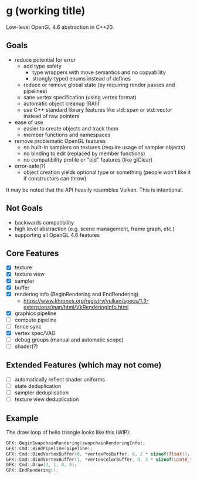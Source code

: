 # g (working title)
Low-level OpenGL 4.6 abstraction in C++20.

## Goals
- reduce potential for error
  - add type safety
    - type wrappers with move semantics and no copyability
    - strongly-typed enums instead of defines
  - reduce or remove global state (by requiring render passes and pipelines)
  - sane vertex specification (using vertex format)
  - automatic object cleanup (RAII)
  - use C++ standard library features like std::span or std::vector instead of raw pointers
- ease of use
  - easier to create objects and track them
  - member functions and namespaces
- remove problematic OpenGL features
  - no built-in samplers on textures (require usage of sampler objects)
  - no binding to edit (replaced by member functions)
  - no compatibility profile or "old" features (like glClear)
- error-safe(?)
  - object creation yields optional type or something (people won't like it if constructors can throw)

It may be noted that the API heavily resembles Vulkan. This is intentional.

## Not Goals
- backwards compatibility
- high level abstraction (e.g. scene management, frame graph, etc.)
- supporting all OpenGL 4.6 features

## Core Features
- [x] texture
- [x] texture view
- [x] sampler
- [x] buffer
- [x] rendering info (BeginRendering and EndRendering)
  - https://www.khronos.org/registry/vulkan/specs/1.3-extensions/man/html/VkRenderingInfo.html
- [x] graphics pipeline
- [ ] compute pipeline
- [ ] fence sync
- [x] vertex spec/VAO
- [ ] debug groups (manual and automatic scope)
- [ ] shader(?)

## Extended Features (which may not come)
- [ ] automatically reflect shader uniforms
- [ ] state deduplication
- [ ] sampler deduplication
- [ ] texture view deduplication

## Example
The draw loop of hello triangle looks like this (WIP):
```cpp
GFX::BeginSwapchainRendering(swapchainRenderingInfo);
GFX::Cmd::BindPipeline(pipeline);
GFX::Cmd::BindVertexBuffer(0, *vertexPosBuffer, 0, 2 * sizeof(float));
GFX::Cmd::BindVertexBuffer(1, *vertexColorBuffer, 0, 3 * sizeof(uint8_t));
GFX::Cmd::Draw(3, 1, 0, 0);
GFX::EndRendering();
```
